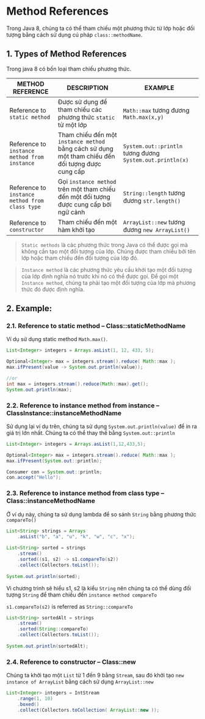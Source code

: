 # Method References

Trong Java 8, chúng ta có thể tham chiếu một phương thức từ lớp hoặc đối tượng bằng cách sử dụng cú pháp `class::methodName`.

## 1. Types of Method References
Trong java 8 có bốn loại tham chiếu phương thức.

| METHOD REFERENCE | DESCRIPTION | EXAMPLE |
|------------------|-------------|---------|
| Reference to `static method` | Được sử dụng để tham chiếu các phương thức `static` từ một lớp | `Math::max` tương đương `Math.max(x,y)` |
| Reference to `instance method from instance` | Tham chiếu đến một `instance method` bằng cách sử dụng một tham chiếu đến đối tượng được cung cấp | `System.out::println` tương đương `System.out.println(x)` |
| Reference to `instance method from class type` | Gọi `instance method` trên một tham chiếu đến một đối tượng được cung cấp bởi ngữ cảnh | `String::length` tương đương `str.length()` |
| Reference to `constructor` | Tham chiếu đến một hàm khởi tạo | `ArrayList::new` tương đương `new ArrayList()` |

> `Static methods` là các phương thức trong Java có thể được gọi mà không cần tạo một đối tượng của lớp. Chúng được tham chiếu bởi tên lớp hoặc tham chiếu đến đối tượng của lớp đó.

> `Instance method` là các phương thức yêu cầu khởi tạo một đối tượng của lớp định nghĩa nó trước khi nó có thể được gọi. Để gọi một `Instance method`, chúng ta phải tạo một đối tượng của lớp mà phương thức đó được định nghĩa.

## 2. Example:

### 2.1. Reference to static method – Class::staticMethodName
Ví dụ sử dụng static method `Math.max()`.

```java
List<Integer> integers = Arrays.asList(1, 12, 433, 5);

Optional<Integer> max = integers.stream().reduce( Math::max );
max.ifPresent(value -> System.out.println(value));

//or
int max = integers.stream().reduce(Math::max).get();
System.out.println(max);
```

### 2.2. Reference to instance method from instance – ClassInstance::instanceMethodName
Sử dụng lại ví dụ trên, chúng ta sử dụng `System.out.println(value)` để in ra giá trị lớn nhất. Chúng ta có thể thay thế bằng `System.out::println`

```java
List<Integer> integers = Arrays.asList(1,12,433,5);

Optional<Integer> max = integers.stream().reduce( Math::max );
max.ifPresent(System.out::println);
```

```java
Consumer con = System.out::println;
con.accept("Hello");
```

### 2.3. Reference to instance method from class type – Class::instanceMethodName
Ở ví dụ này, chúng ta sử dụng lambda để so sánh `String` bằng phương thức `compareTo()`

```java
List<String> strings = Arrays
    .asList("b", "a", "u", "k", "w", "c", "x");
 
List<String> sorted = strings
    .stream()
    .sorted((s1, s2) -> s1.compareTo(s2))
    .collect(Collectors.toList());
 
System.out.println(sorted);
```
Vì chương trình sẽ hiểu s1, s2 là kiểu `String` nên chúng ta có thể dùng đối tượng `String` để tham chiếu đến `instance method compareTo`

`s1.compareTo(s2)` is referred as `String::compareTo`
```java
List<String> sortedAlt = strings
    .stream()
    .sorted(String::compareTo)
    .collect(Collectors.toList());
 
System.out.println(sortedAlt);
```

### 2.4. Reference to constructor – Class::new
Chúng ta khởi tạo một `List` từ 1 đến 9 bằng `Stream`, sau đó khởi tạo `new instance of ArrayList` bằng cách sử dụng `ArrayList::new`

```java
List<Integer> integers = IntStream
    .range(1, 10)
    .boxed()
    .collect(Collectors.toCollection( ArrayList::new ));
```
